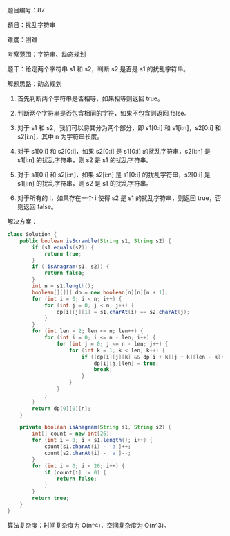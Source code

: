 题目编号：87

题目：扰乱字符串

难度：困难

考察范围：字符串、动态规划

题干：给定两个字符串 s1 和 s2，判断 s2 是否是 s1 的扰乱字符串。

解题思路：动态规划

1. 首先判断两个字符串是否相等，如果相等则返回 true。

2. 判断两个字符串是否包含相同的字符，如果不包含则返回 false。

3. 对于 s1 和 s2，我们可以将其分为两个部分，即 s1[0:i] 和 s1[i:n]，s2[0:i] 和 s2[i:n]，其中 n 为字符串长度。

4. 对于 s1[0:i] 和 s2[0:i]，如果 s2[0:i] 是 s1[0:i] 的扰乱字符串，s2[i:n] 是 s1[i:n] 的扰乱字符串，则 s2 是 s1 的扰乱字符串。

5. 对于 s1[0:i] 和 s2[i:n]，如果 s2[i:n] 是 s1[0:i] 的扰乱字符串，s2[0:i] 是 s1[i:n] 的扰乱字符串，则 s2 是 s1 的扰乱字符串。

6. 对于所有的 i，如果存在一个 i 使得 s2 是 s1 的扰乱字符串，则返回 true，否则返回 false。

解决方案：

```java
class Solution {
    public boolean isScramble(String s1, String s2) {
        if (s1.equals(s2)) {
            return true;
        }
        if (!isAnagram(s1, s2)) {
            return false;
        }
        int n = s1.length();
        boolean[][][] dp = new boolean[n][n][n + 1];
        for (int i = 0; i < n; i++) {
            for (int j = 0; j < n; j++) {
                dp[i][j][1] = s1.charAt(i) == s2.charAt(j);
            }
        }
        for (int len = 2; len <= n; len++) {
            for (int i = 0; i <= n - len; i++) {
                for (int j = 0; j <= n - len; j++) {
                    for (int k = 1; k < len; k++) {
                        if ((dp[i][j][k] && dp[i + k][j + k][len - k]) || (dp[i][j + len - k][k] && dp[i + k][j][len - k])) {
                            dp[i][j][len] = true;
                            break;
                        }
                    }
                }
            }
        }
        return dp[0][0][n];
    }

    private boolean isAnagram(String s1, String s2) {
        int[] count = new int[26];
        for (int i = 0; i < s1.length(); i++) {
            count[s1.charAt(i) - 'a']++;
            count[s2.charAt(i) - 'a']--;
        }
        for (int i = 0; i < 26; i++) {
            if (count[i] != 0) {
                return false;
            }
        }
        return true;
    }
}
```

算法复杂度：时间复杂度为 O(n^4)，空间复杂度为 O(n^3)。